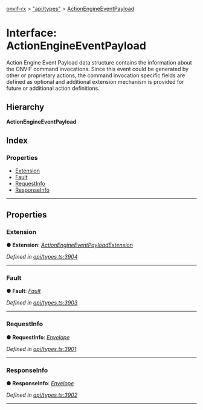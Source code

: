 [onvif-rx](../README.md) > ["api/types"](../modules/_api_types_.md) > [ActionEngineEventPayload](../interfaces/_api_types_.actionengineeventpayload.md)

# Interface: ActionEngineEventPayload

Action Engine Event Payload data structure contains the information about the ONVIF command invocations. Since this event could be generated by other or proprietary actions, the command invocation specific fields are defined as optional and additional extension mechanism is provided for future or additional action definitions.

## Hierarchy

**ActionEngineEventPayload**

## Index

### Properties

* [Extension](_api_types_.actionengineeventpayload.md#extension)
* [Fault](_api_types_.actionengineeventpayload.md#fault)
* [RequestInfo](_api_types_.actionengineeventpayload.md#requestinfo)
* [ResponseInfo](_api_types_.actionengineeventpayload.md#responseinfo)

---

## Properties

<a id="extension"></a>

###  Extension

**● Extension**: *[ActionEngineEventPayloadExtension](_api_types_.actionengineeventpayloadextension.md)*

*Defined in [api/types.ts:3904](https://github.com/patrickmichalina/onvif-rx/blob/1596479/src/api/types.ts#L3904)*

___
<a id="fault"></a>

###  Fault

**● Fault**: *[Fault](_api_types_.fault.md)*

*Defined in [api/types.ts:3903](https://github.com/patrickmichalina/onvif-rx/blob/1596479/src/api/types.ts#L3903)*

___
<a id="requestinfo"></a>

###  RequestInfo

**● RequestInfo**: *[Envelope](_api_types_.envelope.md)*

*Defined in [api/types.ts:3901](https://github.com/patrickmichalina/onvif-rx/blob/1596479/src/api/types.ts#L3901)*

___
<a id="responseinfo"></a>

###  ResponseInfo

**● ResponseInfo**: *[Envelope](_api_types_.envelope.md)*

*Defined in [api/types.ts:3902](https://github.com/patrickmichalina/onvif-rx/blob/1596479/src/api/types.ts#L3902)*

___


